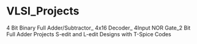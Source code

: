 # VLSI_Projects
4 Bit Binary Full Adder/Subtractor_ 4x16 Decoder_ 4Input NOR Gate_2 Bit Full Adder Projects S-edit and L-edit Designs with  T-Spice Codes
